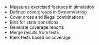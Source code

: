 - Measures exercised features in simulation
- Defined covergroups in SystemVerilog
- Cover cross and illegal combinations
- Bins for state transitions
- Generate coverage reports
- Merge results from tests
- Rank tests based on coverage